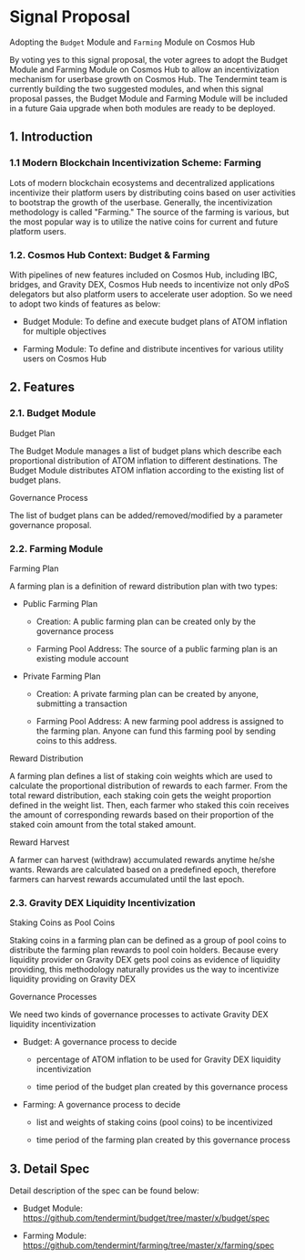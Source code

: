 # Signal Proposal

Adopting the `Budget` Module and `Farming` Module on Cosmos Hub

By voting yes to this signal proposal, the voter agrees to adopt the Budget Module and Farming Module on Cosmos Hub to allow an incentivization mechanism for userbase growth on Cosmos Hub. The Tendermint team is currently building the two suggested modules, and when this signal proposal passes, the Budget Module and Farming Module will be included in a future Gaia upgrade when both modules are ready to be deployed.

## 1. Introduction

### 1.1 Modern Blockchain Incentivization Scheme: Farming

Lots of modern blockchain ecosystems and decentralized applications incentivize their platform users by distributing coins based on user activities to bootstrap the growth of the userbase. Generally, the incentivization methodology is called "Farming." The source of the farming is various, but the most popular way is to utilize the native coins for current and future platform users.

### 1.2. Cosmos Hub Context: Budget & Farming

With pipelines of new features included on Cosmos Hub, including IBC, bridges, and Gravity DEX, Cosmos Hub needs to incentivize not only dPoS delegators but also platform users to accelerate user adoption. So we need to adopt two kinds of features as below:

- Budget Module: To define and execute budget plans of ATOM inflation for multiple objectives

- Farming Module: To define and distribute incentives for various utility users on Cosmos Hub

## 2. Features

### 2.1. Budget Module

Budget Plan

The Budget Module manages a list of budget plans which describe each proportional distribution of ATOM inflation to different destinations. The Budget Module distributes ATOM inflation according to the existing list of budget plans.

Governance Process

The list of budget plans can be added/removed/modified by a parameter governance proposal.

### 2.2. Farming Module

Farming Plan

A farming plan is a definition of reward distribution plan with two types:

- Public Farming Plan

    - Creation: A public farming plan can be created only by the governance process

    - Farming Pool Address: The source of a public farming plan is an existing module account

- Private Farming Plan

    - Creation: A private farming plan can be created by anyone, submitting a transaction

    - Farming Pool Address: A new farming pool address is assigned to the farming plan. Anyone can fund this farming pool by sending coins to this address.

Reward Distribution

A farming plan defines a list of staking coin weights which are used to calculate the proportional distribution of rewards to each farmer. From the total reward distribution, each staking coin gets the weight proportion defined in the weight list. Then, each farmer who staked this coin receives the amount of corresponding rewards based on their proportion of the staked coin amount from the total staked amount.

Reward Harvest

A farmer can harvest (withdraw) accumulated rewards anytime he/she wants. Rewards are calculated based on a predefined epoch, therefore farmers can harvest rewards accumulated until the last epoch.

### 2.3. Gravity DEX Liquidity Incentivization

Staking Coins as Pool Coins

Staking coins in a farming plan can be defined as a group of pool coins to distribute the farming plan rewards to pool coin holders. Because every liquidity provider on Gravity DEX gets pool coins as evidence of liquidity providing, this methodology naturally provides us the way to incentivize liquidity providing on Gravity DEX

Governance Processes

We need two kinds of governance processes to activate Gravity DEX liquidity incentivization

- Budget: A governance process to decide 

    - percentage of ATOM inflation to be used for Gravity DEX liquidity incentivization

    - time period of the budget plan created by this governance process

- Farming: A governance process to decide

    - list and weights of staking coins (pool coins) to be incentivized

    - time period of the farming plan created by this governance process

## 3. Detail Spec

Detail description of the spec can be found below:

- Budget Module: https://github.com/tendermint/budget/tree/master/x/budget/spec

- Farming Module: https://github.com/tendermint/farming/tree/master/x/farming/spec